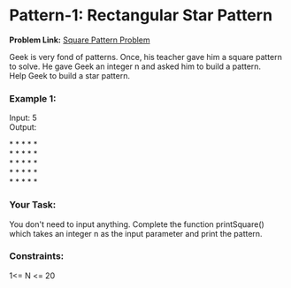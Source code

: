 # Pattern-1: Rectangular Star Pattern
**Problem Link:** [Square Pattern Problem](https://practice.geeksforgeeks.org/problems/square-pattern/1?utm_source=youtube&utm_medium=collab_striver_ytdescription&utm_campaign=pattern_1)

Geek is very fond of patterns. Once, his teacher gave him a square pattern to solve. He gave Geek an integer n and asked him to build a pattern.  
Help Geek to build a star pattern.

### Example 1:
Input: 5  
Output:
<p>
  * * * * *<br/>
  * * * * *<br/>
  * * * * *<br/>
  * * * * *<br/>
  * * * * *<br/>
</p>

### Your Task:
You don't need to input anything. Complete the function printSquare() which takes  an integer n  as the input parameter and print the pattern.

### Constraints:
1<= N <= 20
